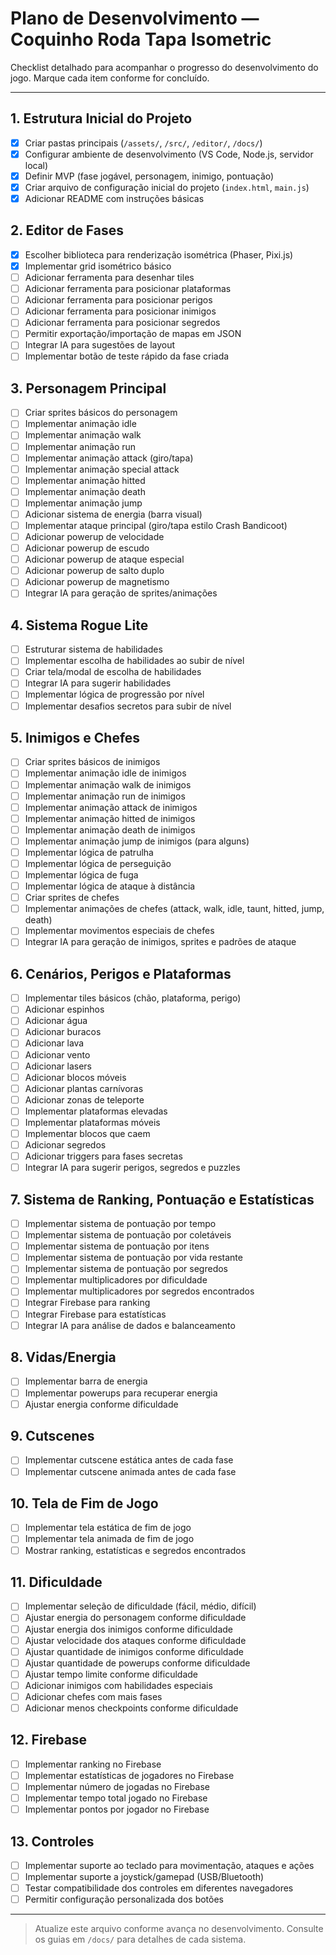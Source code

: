 # Plano de Desenvolvimento — Coquinho Roda Tapa Isometric

Checklist detalhado para acompanhar o progresso do desenvolvimento do jogo. Marque cada item conforme for concluído.

---

## 1. Estrutura Inicial do Projeto
- [x] Criar pastas principais (`/assets/`, `/src/`, `/editor/`, `/docs/`)
- [x] Configurar ambiente de desenvolvimento (VS Code, Node.js, servidor local)
- [x] Definir MVP (fase jogável, personagem, inimigo, pontuação)
- [x] Criar arquivo de configuração inicial do projeto (`index.html`, `main.js`)
- [x] Adicionar README com instruções básicas

## 2. Editor de Fases
- [x] Escolher biblioteca para renderização isométrica (Phaser, Pixi.js)
- [x] Implementar grid isométrico básico
- [ ] Adicionar ferramenta para desenhar tiles
- [ ] Adicionar ferramenta para posicionar plataformas
- [ ] Adicionar ferramenta para posicionar perigos
- [ ] Adicionar ferramenta para posicionar inimigos
- [ ] Adicionar ferramenta para posicionar segredos
- [ ] Permitir exportação/importação de mapas em JSON
- [ ] Integrar IA para sugestões de layout
- [ ] Implementar botão de teste rápido da fase criada

## 3. Personagem Principal
- [ ] Criar sprites básicos do personagem
- [ ] Implementar animação idle
- [ ] Implementar animação walk
- [ ] Implementar animação run
- [ ] Implementar animação attack (giro/tapa)
- [ ] Implementar animação special attack
- [ ] Implementar animação hitted
- [ ] Implementar animação death
- [ ] Implementar animação jump
- [ ] Adicionar sistema de energia (barra visual)
- [ ] Implementar ataque principal (giro/tapa estilo Crash Bandicoot)
- [ ] Adicionar powerup de velocidade
- [ ] Adicionar powerup de escudo
- [ ] Adicionar powerup de ataque especial
- [ ] Adicionar powerup de salto duplo
- [ ] Adicionar powerup de magnetismo
- [ ] Integrar IA para geração de sprites/animações

## 4. Sistema Rogue Lite
- [ ] Estruturar sistema de habilidades
- [ ] Implementar escolha de habilidades ao subir de nível
- [ ] Criar tela/modal de escolha de habilidades
- [ ] Integrar IA para sugerir habilidades
- [ ] Implementar lógica de progressão por nível
- [ ] Implementar desafios secretos para subir de nível

## 5. Inimigos e Chefes
- [ ] Criar sprites básicos de inimigos
- [ ] Implementar animação idle de inimigos
- [ ] Implementar animação walk de inimigos
- [ ] Implementar animação run de inimigos
- [ ] Implementar animação attack de inimigos
- [ ] Implementar animação hitted de inimigos
- [ ] Implementar animação death de inimigos
- [ ] Implementar animação jump de inimigos (para alguns)
- [ ] Implementar lógica de patrulha
- [ ] Implementar lógica de perseguição
- [ ] Implementar lógica de fuga
- [ ] Implementar lógica de ataque à distância
- [ ] Criar sprites de chefes
- [ ] Implementar animações de chefes (attack, walk, idle, taunt, hitted, jump, death)
- [ ] Implementar movimentos especiais de chefes
- [ ] Integrar IA para geração de inimigos, sprites e padrões de ataque

## 6. Cenários, Perigos e Plataformas
- [ ] Implementar tiles básicos (chão, plataforma, perigo)
- [ ] Adicionar espinhos
- [ ] Adicionar água
- [ ] Adicionar buracos
- [ ] Adicionar lava
- [ ] Adicionar vento
- [ ] Adicionar lasers
- [ ] Adicionar blocos móveis
- [ ] Adicionar plantas carnívoras
- [ ] Adicionar zonas de teleporte
- [ ] Implementar plataformas elevadas
- [ ] Implementar plataformas móveis
- [ ] Implementar blocos que caem
- [ ] Adicionar segredos
- [ ] Adicionar triggers para fases secretas
- [ ] Integrar IA para sugerir perigos, segredos e puzzles

## 7. Sistema de Ranking, Pontuação e Estatísticas
- [ ] Implementar sistema de pontuação por tempo
- [ ] Implementar sistema de pontuação por coletáveis
- [ ] Implementar sistema de pontuação por itens
- [ ] Implementar sistema de pontuação por vida restante
- [ ] Implementar sistema de pontuação por segredos
- [ ] Implementar multiplicadores por dificuldade
- [ ] Implementar multiplicadores por segredos encontrados
- [ ] Integrar Firebase para ranking
- [ ] Integrar Firebase para estatísticas
- [ ] Integrar IA para análise de dados e balanceamento

## 8. Vidas/Energia
- [ ] Implementar barra de energia
- [ ] Implementar powerups para recuperar energia
- [ ] Ajustar energia conforme dificuldade

## 9. Cutscenes
- [ ] Implementar cutscene estática antes de cada fase
- [ ] Implementar cutscene animada antes de cada fase

## 10. Tela de Fim de Jogo
- [ ] Implementar tela estática de fim de jogo
- [ ] Implementar tela animada de fim de jogo
- [ ] Mostrar ranking, estatísticas e segredos encontrados

## 11. Dificuldade
- [ ] Implementar seleção de dificuldade (fácil, médio, difícil)
- [ ] Ajustar energia do personagem conforme dificuldade
- [ ] Ajustar energia dos inimigos conforme dificuldade
- [ ] Ajustar velocidade dos ataques conforme dificuldade
- [ ] Ajustar quantidade de inimigos conforme dificuldade
- [ ] Ajustar quantidade de powerups conforme dificuldade
- [ ] Ajustar tempo limite conforme dificuldade
- [ ] Adicionar inimigos com habilidades especiais
- [ ] Adicionar chefes com mais fases
- [ ] Adicionar menos checkpoints conforme dificuldade

## 12. Firebase
- [ ] Implementar ranking no Firebase
- [ ] Implementar estatísticas de jogadores no Firebase
- [ ] Implementar número de jogadas no Firebase
- [ ] Implementar tempo total jogado no Firebase
- [ ] Implementar pontos por jogador no Firebase

## 13. Controles
- [ ] Implementar suporte ao teclado para movimentação, ataques e ações
- [ ] Implementar suporte a joystick/gamepad (USB/Bluetooth)
- [ ] Testar compatibilidade dos controles em diferentes navegadores
- [ ] Permitir configuração personalizada dos botões

---

> Atualize este arquivo conforme avança no desenvolvimento. Consulte os guias em `/docs/` para detalhes de cada sistema.
